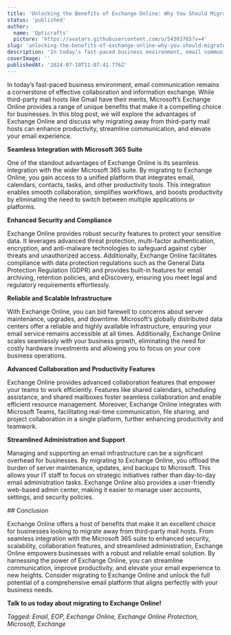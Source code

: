```yaml
---
title: 'Unlocking the Benefits of Exchange Online: Why You Should Migrate!'
status: 'published'
author:
  name: 'Opticrafts'
  picture: 'https://avatars.githubusercontent.com/u/54303765?v=4'
slug: 'unlocking-the-benefits-of-exchange-online-why-you-should-migrate'
description: 'In today’s fast-paced business environment, email communication remains a cornerstone of effective collaboration and information exchange. While third-party mail hosts like Gmail have their merits, Microsoft’s Exchange Online provides a range of unique benefits that make it a compelling choice for businesses.'
coverImage: ''
publishedAt: '2024-07-10T11:07:41.776Z'
---
```


In today’s fast-paced business environment, email communication remains a cornerstone of effective collaboration and information exchange. While third-party mail hosts like Gmail have their merits, Microsoft’s Exchange Online provides a range of unique benefits that make it a compelling choice for businesses. In this blog post, we will explore the advantages of Exchange Online and discuss why migrating away from third-party mail hosts can enhance productivity, streamline communication, and elevate your email experience.

**Seamless Integration with Microsoft 365 Suite**

One of the standout advantages of Exchange Online is its seamless integration with the wider Microsoft 365 suite. By migrating to Exchange Online, you gain access to a unified platform that integrates email, calendars, contacts, tasks, and other productivity tools. This integration enables smooth collaboration, simplifies workflows, and boosts productivity by eliminating the need to switch between multiple applications or platforms.

**Enhanced Security and Compliance**

Exchange Online provides robust security features to protect your sensitive data. It leverages advanced threat protection, multi-factor authentication, encryption, and anti-malware technologies to safeguard against cyber threats and unauthorized access. Additionally, Exchange Online facilitates compliance with data protection regulations such as the General Data Protection Regulation (GDPR) and provides built-in features for email archiving, retention policies, and eDiscovery, ensuring you meet legal and regulatory requirements effortlessly.

**Reliable and Scalable Infrastructure**

With Exchange Online, you can bid farewell to concerns about server maintenance, upgrades, and downtime. Microsoft’s globally distributed data centers offer a reliable and highly available infrastructure, ensuring your email service remains accessible at all times. Additionally, Exchange Online scales seamlessly with your business growth, eliminating the need for costly hardware investments and allowing you to focus on your core business operations.

**Advanced Collaboration and Productivity Features**

Exchange Online provides advanced collaboration features that empower your teams to work efficiently. Features like shared calendars, scheduling assistance, and shared mailboxes foster seamless collaboration and enable efficient resource management. Moreover, Exchange Online integrates with Microsoft Teams, facilitating real-time communication, file sharing, and project collaboration in a single platform, further enhancing productivity and teamwork.

**Streamlined Administration and Support**

Managing and supporting an email infrastructure can be a significant overhead for businesses. By migrating to Exchange Online, you offload the burden of server maintenance, updates, and backups to Microsoft. This allows your IT staff to focus on strategic initiatives rather than day-to-day email administration tasks. Exchange Online also provides a user-friendly web-based admin center, making it easier to manage user accounts, settings, and security policies.

\## Conclusion

Exchange Online offers a host of benefits that make it an excellent choice for businesses looking to migrate away from third-party mail hosts. From seamless integration with the Microsoft 365 suite to enhanced security, scalability, collaboration features, and streamlined administration, Exchange Online empowers businesses with a robust and reliable email solution. By harnessing the power of Exchange Online, you can streamline communication, improve productivity, and elevate your email experience to new heights. Consider migrating to Exchange Online and unlock the full potential of a comprehensive email platform that aligns perfectly with your business needs.

**Talk to us today about migrating to Exchange Online!**

*Tagged: Email, EOP, Exchange Online, Exchange Online Protection, Microsoft, Exchange*

